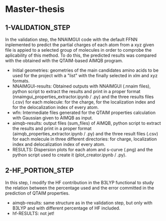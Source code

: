 # Master-thesis

## 1-VALIDATION_STEP
In the validation step, the NNAIMGUI code with the default FFNN inplemented to predict the partial charges of each atom from a xyz given file is appied to a selected group of molecules in order to comprobe the aplicability of this method. To do this, the predicted results was compared with the obtained with the QTAIM-based AIMQB program.

- Initial geometries: geometries of the main candidates amino acids to be used for the project with a "list" with the finally selected in xlm and xyz formats.
- NNAIMGUI-results: Obtained outputs with NNAIMGUI (.nnaim files), python script to extract the results and print in a proper format (nnaimgui_properties_extractor.ipynb / .py) and the three results files (.csv) for each molecule: for the charge, for the localization index and for the delocalization index of every atom.
- wfn: Intermediate files generated for the QTAIM properties calculation with Gaussian given to AIMQB as input.
- aimqb-results: output files (sum_files) of AIMQB, python script to extract the results and print in a proper format (aimqb_properties_extractor.ipynb / .py) and the three result files (.csv) for each molecule in three different directories: for charge, localization index and delocalization index of every atom.
- RESULTS: Dispersion plots for each atom and s-curve (.png) and the python script used to create it (plot_creator.ipynb / .py).

## 2-HF_PORTION_STEP
In this step, I modify the HF contribution in the B3LYP functional to study the relation between the percentage used and the error committed in the prediction of QTAIM properties.

- aimqb-results: same structure as in the validation step, but only with B3LYP and with different percentage of HF included.
- hf-RESULTS: not jet!
